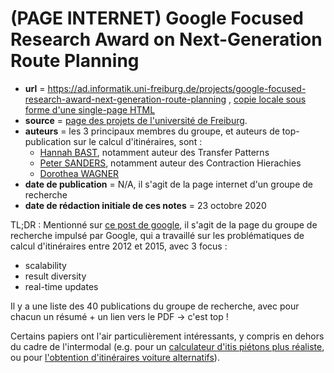# (PAGE INTERNET) Google Focused Research Award on Next-Generation Route Planning 

- **url** = https://ad.informatik.uni-freiburg.de/projects/google-focused-research-award-next-generation-route-planning , [copie locale sous forme d'une single-page HTML](LOCALCOPIES/2012-to-2015-google-research-next-generation-route-planning_LOCALCOPY.html)
- **source** = [page des projets de l'université de Freiburg](https://ad.informatik.uni-freiburg.de/projects/).
- **auteurs** = les 3 principaux membres du groupe, et auteurs de top-publication sur le calcul d'itinéraires, sont :
    - [Hannah BAST](https://scholar.google.com/citations?user=hqSjLE8AAAAJ&hl=en), notamment auteur des Transfer Patterns
    - [Peter SANDERS](https://scholar.google.com/citations?user=0xWltyAAAAAJ&hl=fr), notamment auteur des Contraction Hierachies
    - [Dorothea WAGNER](https://scholar.google.com/citations?user=iqm5N9IAAAAJ&hl=fr)
- **date de publication** = N/A, il s'agit de la page internet d'un groupe de recherche
- **date de rédaction initiale de ces notes** = 23 octobre 2020

TL;DR : Mentionné sur [ce post de google](2016-03-02-post-google-transfer-patterns.md), il s'agit de la page du groupe de recherche impulsé par Google, qui a travaillé sur les problématiques de calcul d'itinéraires entre 2012 et 2015, avec 3 focus :

- scalability
- result diversity
- real-time updates

Il y a une liste des 40 publications du groupe de recherche, avec pour chacun un résumé + un lien vers le PDF -> c'est top !

Certains papiers ont l'air particulièrement intéressants, y compris en dehors du cadre de l'intermodal (e.g. pour un [calculateur d'itis piétons plus réaliste](https://ad.informatik.uni-freiburg.de/projects/google-focused-research-award-next-generation-route-planning#pub2), ou pour [l'obtention d'itinéraires voiture alternatifs](https://ad.informatik.uni-freiburg.de/projects/google-focused-research-award-next-generation-route-planning#pub30)).
